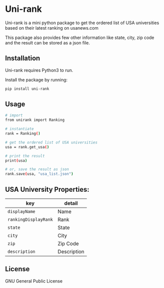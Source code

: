 # Uni-rank

Uni-rank is a mini python package to get the ordered list of USA universities based on their latest ranking on usanews.com

This package also provides few other information like state, city, zip code and the result can be stored as a json file.

Installation
----

Uni-rank requires Python3 to run. 

Install the package by running:
```sh
pip install uni-rank
```

Usage
----
```sh
# import
from unirank import Ranking

# instantiate
rank = Ranking()

# get the ordered list of USA universities
usa = rank.get_usa()

# print the result
print(usa)

# or, save the result as json
rank.save(usa, "usa_list.json")
```

USA University Properties:
----
key | detail
--- | ---
`displayName` | Name
``rankingDisplayRank`` | Rank
`state` | State
`city` | City
`zip` | Zip Code
`description` | Description

License
----

GNU General Public License
